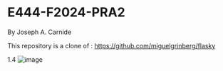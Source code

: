 # E444-F2024-PRA2

By Joseph A. Carnide

This repository is a clone of :
https://github.com/miguelgrinberg/flasky 

1.4
![image](https://github.com/user-attachments/assets/8138f547-a0fd-4b0a-a2d5-ae09af3a64eb)
